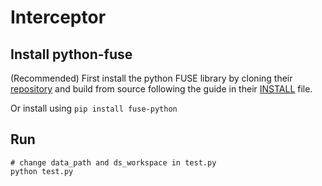# Interceptor

## Install python-fuse

(Recommended) First install the python FUSE library by cloning
their [repository](https://github.com/libfuse/python-fuse)
and build from source following the guide in their 
[INSTALL](https://github.com/libfuse/python-fuse/blob/master/INSTALL) file.

Or install using `pip install fuse-python`

## Run

```
# change data_path and ds_workspace in test.py
python test.py
```
